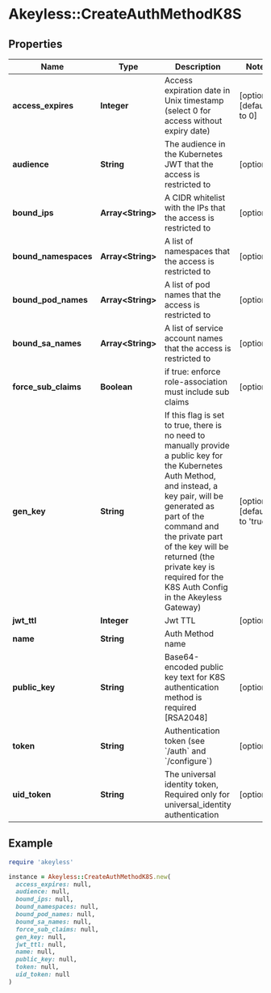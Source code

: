# Akeyless::CreateAuthMethodK8S

## Properties

| Name | Type | Description | Notes |
| ---- | ---- | ----------- | ----- |
| **access_expires** | **Integer** | Access expiration date in Unix timestamp (select 0 for access without expiry date) | [optional][default to 0] |
| **audience** | **String** | The audience in the Kubernetes JWT that the access is restricted to | [optional] |
| **bound_ips** | **Array&lt;String&gt;** | A CIDR whitelist with the IPs that the access is restricted to | [optional] |
| **bound_namespaces** | **Array&lt;String&gt;** | A list of namespaces that the access is restricted to | [optional] |
| **bound_pod_names** | **Array&lt;String&gt;** | A list of pod names that the access is restricted to | [optional] |
| **bound_sa_names** | **Array&lt;String&gt;** | A list of service account names that the access is restricted to | [optional] |
| **force_sub_claims** | **Boolean** | if true: enforce role-association must include sub claims | [optional] |
| **gen_key** | **String** | If this flag is set to true, there is no need to manually provide a public key for the Kubernetes Auth Method, and instead, a key pair, will be generated as part of the command and the private part of the key will be returned (the private key is required for the K8S Auth Config in the Akeyless Gateway) | [optional][default to &#39;true&#39;] |
| **jwt_ttl** | **Integer** | Jwt TTL | [optional] |
| **name** | **String** | Auth Method name |  |
| **public_key** | **String** | Base64-encoded public key text for K8S authentication method is required [RSA2048] | [optional] |
| **token** | **String** | Authentication token (see &#x60;/auth&#x60; and &#x60;/configure&#x60;) | [optional] |
| **uid_token** | **String** | The universal identity token, Required only for universal_identity authentication | [optional] |

## Example

```ruby
require 'akeyless'

instance = Akeyless::CreateAuthMethodK8S.new(
  access_expires: null,
  audience: null,
  bound_ips: null,
  bound_namespaces: null,
  bound_pod_names: null,
  bound_sa_names: null,
  force_sub_claims: null,
  gen_key: null,
  jwt_ttl: null,
  name: null,
  public_key: null,
  token: null,
  uid_token: null
)
```

